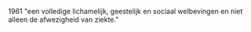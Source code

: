 1961
"een volledige lichamelijk, geestelijk en sociaal welbevingen en niet alleen de afwezigheid van ziekte."